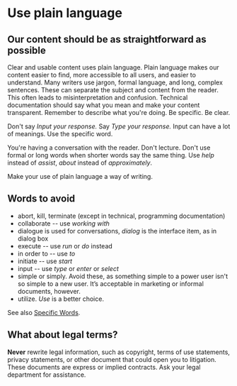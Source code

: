 # Use plain language

## Our content should be as straightforward as possible

Clear and usable content uses plain language. Plain language makes our content easier to find, more accessible to all users, and easier to understand. 
Many writers use jargon, formal language, and long, complex sentences. These can separate the subject and content from the reader. This often leads to misinterpretation and confusion. Technical documentation should say what you mean and make your content transparent. Remember to describe what you're doing. Be specific. Be clear.

Don't say *Input your response.* Say *Type your response.* Input can have a lot of meanings. Use the specific word.

You're having a conversation with the reader. Don't lecture. Don't use formal or long words when shorter words say the same thing. Use *help* instead of *assist*, *about* instead of *approximately*.

Make your use of plain language a way of writing.

## Words to avoid

* abort, kill, terminate (except in technical, programming documentation)
* collaborate -- use *working with*
* dialogue is used for conversations, *dialog* is the interface item, as in dialog box
* execute -- use *run* or *do* instead
* in order to -- use *to*
* initiate -- use *start*
* input -- use *type* or *enter* or *select*
* simple or simply. Avoid these, as something simple to a power user isn't so simple to a new user. It’s acceptable in marketing or informal documents, however.
* utilize. *Use* is a better choice. 

See also [Specific Words](specificwords.md).

## What about legal terms?

**Never** rewrite legal information, such as copyright, terms of use statements, privacy statements, or other document that could open you to litigation. These documents are express or implied contracts. Ask your legal department for assistance.
